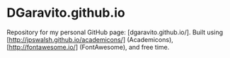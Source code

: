 # DGaravito.github.io
Repository for my personal GitHub page: [dgaravito.github.io/].
Built using [http://jpswalsh.github.io/academicons/] (Academicons), [http://fontawesome.io/] (FontAwesome), and free time.
